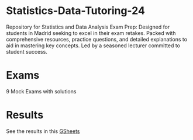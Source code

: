 # Statistics-Data-Tutoring-24
Repository for Statistics and Data Analysis Exam Prep: Designed for students in Madrid seeking to excel in their exam retakes. Packed with comprehensive resources, practice questions, and detailed explanations to aid in mastering key concepts. Led by a seasoned lecturer committed to student success.

# Exams
9 Mock Exams with solutions

# Results
See the results in this [GSheets](https://docs.google.com/spreadsheets/d/1GA_5VLJKduQHK6gwNF22G69IFhQA_Ezy0S2hdwR-u9o/edit?usp=sharing)
